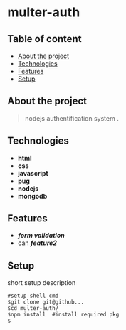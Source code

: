 # multer-auth  
## Table of content  
* [About the project](#about-the-project)  
* [Technologies](#technologies)  
* [Features](#features)  
* [Setup](#setup)  
## About the project  
>nodejs authentification system .  
## Technologies  
* **html**  
* **css**  
* **javascript**  
* **pug**  
* **nodejs**
* **mongodb**  
## Features  
*   ***form validation***  
* can ***feature2***

## Setup
short setup description  
```shell  
#setup shell cmd  
$git clone git@github...  
$cd multer-auth/
$npm install  #install required pkg
$
```
